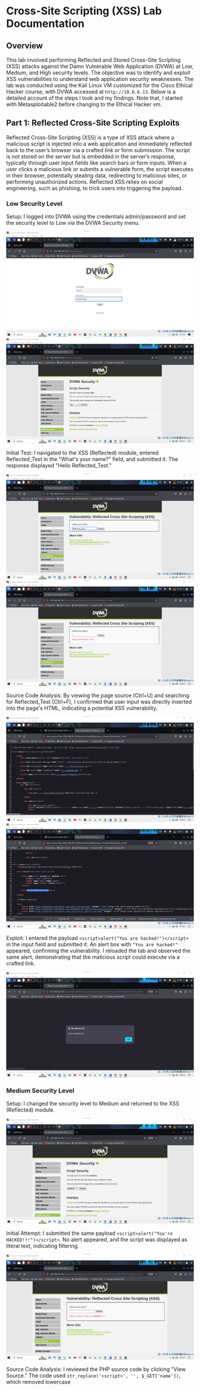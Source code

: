 # Cross-Site Scripting (XSS) Lab Documentation

## Overview
This lab involved performing Reflected and Stored Cross-Site Scripting (XSS) attacks against the Damn Vulnerable Web Application (DVWA) at Low, Medium, and High security levels. The objective was to identify and exploit XSS vulnerabilities to understand web application security weaknesses. The lab was conducted using the Kali Linux VM customized for the Cisco Ethical Hacker course, with DVWA accessed at `http://10.6.6.13`. Below is a detailed account of the steps I took and my findings.
Note that, I started with Metasploitable2 before changing to the Ethical Hacker vm.

## Part 1: Reflected Cross-Site Scripting Exploits
Reflected Cross-Site Scripting (XSS) is a type of XSS attack where a malicious script is injected into a web application and immediately reflected back to the user’s browser via a crafted link or form submission. The script is not stored on the server but is embedded in the server’s response, typically through user input fields like search bars or form inputs. When a user clicks a malicious link or submits a vulnerable form, the script executes in their browser, potentially stealing data, redirecting to malicious sites, or performing unauthorized actions. Reflected XSS relies on social engineering, such as phishing, to trick users into triggering the payload.

### Low Security Level
Setup: I logged into DVWA using the credentials admin/password and set the security level to Low via the DVWA Security menu.
  
  ![](screenshots/022113.png)
  ![](screenshots/022209.png)
  
Initial Test: I navigated to the XSS (Reflected) module, entered Reflected_Test in the "What's your name?" field, and submitted it. The response displayed "Hello Reflected_Test."
  
  ![](screenshots/022427.png)
  ![](screenshots/022449.png)
  
Source Code Analysis: By viewing the page source (Ctrl+U) and searching for Reflected_Test (Ctrl+F), I confirmed that user input was directly inserted into the page's HTML, indicating a potential XSS vulnerability.
  
  ![](screenshots/022634.png)
  ![](screenshots/022755.png)
  
Exploit: I entered the payload `<script>alert("You are hacked!")</script>` in the input field and submitted it. An alert box with `"You are hacked!"` appeared, confirming the vulnerability. I reloaded the tab and observed the same alert, demonstrating that the malicious script could execute via a crafted link.

  ![](screenshots/023038.png)

### Medium Security Level
Setup: I changed the security level to Medium and returned to the XSS (Reflected) module.

  ![](screenshots/023322.png)

Initial Attempt: I submitted the same payload `<script>alert("You're HACKED!!!")</script>`. No alert appeared, and the script was displayed as literal text, indicating filtering.

  ![](screenshots/023412.png)

Source Code Analysis: I reviewed the PHP source code by clicking "View Source." The code used `str_replace('<script>', '', $_GET['name'])`, which removed lowercase <script> tags, rendering the payload ineffective.

  ![](screenshots/095729.png)

Bypass: I modified the payload to `<ScRipt>alert("You're HACKED!!!")</ScRipt>`, using mixed case to bypass the filter. The alert box appeared, confirming the site was still vulnerable at Medium security.

  ![](screenshots/100928.png)
  ![](screenshots/023038.png)


### High Security Level
Setup: I set the security level to High and accessed the XSS (Reflected) module.

Initial Attempt: I submitted `<ScRipt>alert("You're HACKED!!!")</ScRipt>`. No alert appeared, indicating stronger filtering.

  ![](screenshots/100928.png)
  ![](screenshots/101023.png)
   
Source Code Analysis: The PHP code used `preg_replace('/<(.*)s(.*)c(.*)r(.*)i(.*)p(.*)t/i', '', $_GET['name'])`, which removed any variation of <script> regardless of case. However, the > character was not included in the regex, allowing potential bypasses with other tags.

  ![](screenshots/120223.png)
  
Bypass: I used the payload `<img src=x onerror=alert("You're HACKED!!!")>`, which triggered an alert by exploiting an error event on a non-existent image. This confirmed the vulnerability was exploitable using alternative HTML tags.

  ![](screenshots/120402.png)
  ![](screenshots/120428.png)

---

## Part 2: Stored Cross-Site Scripting Exploits
Stored Cross-Site Scripting (XSS) is a type of XSS attack where a malicious script is injected into a web application and stored on the server, typically in a database, message forum, or comment field. Unlike Reflected XSS, the payload is persistently stored and executed in the browser of any user who visits the affected page, without requiring a specific link or action. This makes Stored XSS particularly dangerous, as it can affect multiple users automatically, potentially leading to widespread data theft, session hijacking, or malicious redirects.
  
